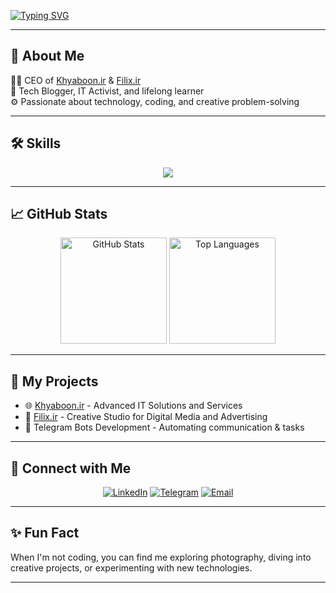 [![Typing SVG](https://readme-typing-svg.demolab.com?font=Fira+Code&weight=600&size=28&pause=500&color=F74736&background=F8FFF400&width=600&lines=Hi%2C+I'm+Saeed+Ghorbani!+👋;Welcome+to+my+GitHub+Page!;Tech+Blogger+%26+IT+Activist+🚀)](https://git.io/typing-svg)

---

## 🌟 About Me
👨‍💻 CEO of [Khyaboon.ir](https://khyaboon.ir) & [Filix.ir](https://filix.ir)  
📝 Tech Blogger, IT Activist, and lifelong learner  
⚙️ Passionate about technology, coding, and creative problem-solving  

---

## 🛠️ Skills
<p align="center">
  <a href="https://github.com/saeed-54996">
    <img src="https://skillicons.dev/icons?i=html,css,php,py,linux,ubuntu,cloudflare,git,github,mysql,blender,figma,ps,ai,xd,pr,ae&perline=8" />
  </a>
</p>

---

## 📈 GitHub Stats
<div align="center">
  <img src="https://github-readme-stats.vercel.app/api?username=saeed-54996&theme=nord&show_icons=true&hide_border=true&count_private=true" height="170px" alt="GitHub Stats">
  <img src="https://github-readme-stats.vercel.app/api/top-langs/?username=saeed-54996&theme=nord&show_icons=true&hide_border=true&count_private=true" height="170px" alt="Top Languages">
</div>

---

## 🚀 My Projects
- 🌐 [Khyaboon.ir](https://khyaboon.ir) - Advanced IT Solutions and Services  
- 🎨 [Filix.ir](https://filix.ir) - Creative Studio for Digital Media and Advertising  
- 🤖 Telegram Bots Development - Automating communication & tasks  

---

## 🔗 Connect with Me
<p align="center">
  <a href="https://www.linkedin.com/in/saeed54996/"><img src="https://img.shields.io/badge/LinkedIn-%230A66C2.svg?style=for-the-badge&logo=linkedin&logoColor=white" alt="LinkedIn"></a>
  <a href="https://t.me/saeed_54996"><img src="https://img.shields.io/badge/Telegram-%232CA5E0.svg?style=for-the-badge&logo=telegram&logoColor=white" alt="Telegram"></a>
  <a href="mailto:ghorbani.saeed82@gmail.com"><img src="https://img.shields.io/badge/Email-%23EA4335.svg?style=for-the-badge&logo=gmail&logoColor=white" alt="Email"></a>
</p>

---

## ✨ Fun Fact
When I'm not coding, you can find me exploring photography, diving into creative projects, or experimenting with new technologies.

---
